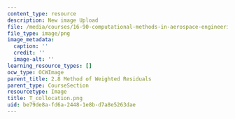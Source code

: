 ```yaml
---
content_type: resource
description: New image Upload
file: /media/courses/16-90-computational-methods-in-aerospace-engineering-spring-2014/be79de8afd6a24481e8bd7a8e5263dae_T_collocation.png
file_type: image/png
image_metadata:
  caption: ''
  credit: ''
  image-alt: ''
learning_resource_types: []
ocw_type: OCWImage
parent_title: 2.8 Method of Weighted Residuals
parent_type: CourseSection
resourcetype: Image
title: T_collocation.png
uid: be79de8a-fd6a-2448-1e8b-d7a8e5263dae
---
```


